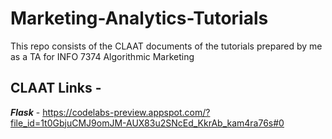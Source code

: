 # Marketing-Analytics-Tutorials
This repo consists of the CLAAT documents of the tutorials prepared by me as a TA for INFO 7374 Algorithmic Marketing

## CLAAT Links - 

***Flask*** - https://codelabs-preview.appspot.com/?file_id=1t0GbjuCMJ9omJM-AUX83u2SNcEd_KkrAb_kam4ra76s#0

